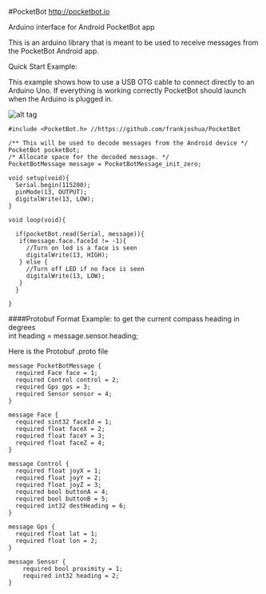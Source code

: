 #PocketBot
http://pocketbot.io

Arduino interface for Android PocketBot app

This is an arduino library that is meant to be used to receive messages from the PocketBot Android app.

Quick Start Example:

This example shows how to use a USB OTG cable to connect directly to an Arduino Uno. If everything is working correctly PocketBot should launch when the Arduino is plugged in.

![alt tag](http://pocketbot.io/wp-content/uploads/2015/11/pocketbot_otg.jpg)

```
#include <PocketBot.h> //https://github.com/frankjoshua/PocketBot

/** This will be used to decode messages from the Android device */
PocketBot pocketBot;
/* Allocate space for the decoded message. */
PocketBotMessage message = PocketBotMessage_init_zero;

void setup(void){
  Serial.begin(115200);
  pinMode(13, OUTPUT);
  digitalWrite(13, LOW);
}

void loop(void){
  
  if(pocketBot.read(Serial, message)){
   if(message.face.faceId != -1){
     //Turn on led is a face is seen
     digitalWrite(13, HIGH);
   } else {
     //Turn off LED if no face is seen
     digitalWrite(13, LOW);
   }
  }
    
}
```
####Protobuf Format
Example: to get the current compass heading in degrees  
int heading = message.sensor.heading;

Here is the Protobuf .proto file
```
message PocketBotMessage {
  required Face face = 1;
  required Control control = 2;
  required Gps gps = 3;
  required Sensor sensor = 4;
}

message Face {
  required sint32 faceId = 1;
  required float faceX = 2;
  required float faceY = 3;
  required float faceZ = 4;
}

message Control {
  required float joyX = 1;
  required float joyY = 2;
  required float joyZ = 3;
  required bool buttonA = 4;
  required bool buttonB = 5;
  required int32 destHeading = 6;
}

message Gps {
  required float lat = 1;
  required float lon = 2;
}

message Sensor {
	required bool proximity = 1;
	required int32 heading = 2;
}
```

